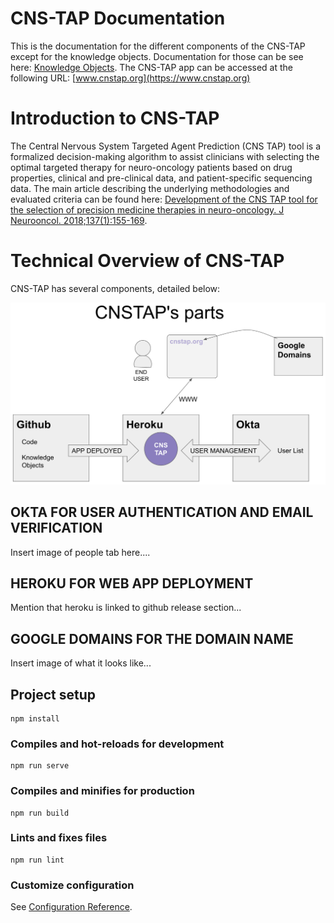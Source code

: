 # CNS-TAP Documentation

This is the documentation for the different components of the CNS-TAP except for the knowledge objects. Documentation for those can be see here: [Knowledge Objects](https://github.com/Koschmann-Lab/cnstap-objects). The CNS-TAP app can be accessed at the following URL: [www.cnstap.org](https://www.cnstap.org)

# Introduction to CNS-TAP

The Central Nervous System Targeted Agent Prediction (CNS TAP) tool is a formalized decision-making algorithm to assist clinicians with selecting the optimal targeted therapy for neuro-oncology patients based on drug properties, clinical and pre-clinical data, and patient-specific sequencing data. The main article describing the underlying methodologies and evaluated criteria can be found here: [Development of the CNS TAP tool for the selection of precision medicine therapies in neuro-oncology. J Neurooncol. 2018;137(1):155-169](https://pubmed.ncbi.nlm.nih.gov/29235051/).

# Technical Overview of CNS-TAP

CNS-TAP has several components, detailed below:

![alt text](https://github.com/Koschmann-Lab/cnstap-app/blob/master/images/Parts%20and%20landscape.png)

## OKTA FOR USER AUTHENTICATION AND EMAIL VERIFICATION

Insert image of people tab here....

## HEROKU FOR WEB APP DEPLOYMENT

Mention that heroku is linked to github release section...

## GOOGLE DOMAINS FOR THE DOMAIN NAME

Insert image of what it looks like...

## Project setup
```
npm install
```

### Compiles and hot-reloads for development
```
npm run serve
```

### Compiles and minifies for production
```
npm run build
```

### Lints and fixes files
```
npm run lint
```

### Customize configuration
See [Configuration Reference](https://cli.vuejs.org/config/).

